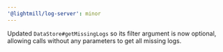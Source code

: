 ```yaml
---
'@lightmill/log-server': minor
---
```


Updated `DataStore#getMissingLogs` so its filter argument is now optional, allowing calls without any parameters to get all missing logs.
